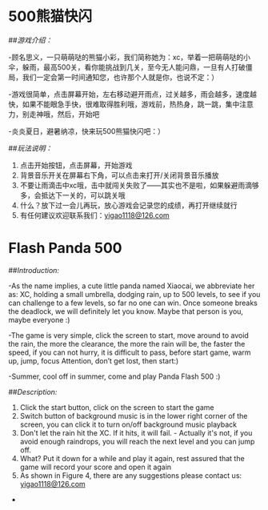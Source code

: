 # 500熊猫快闪

##*游戏介绍：*

-顾名思义，一只萌萌哒的熊猫小彩，我们简称她为：xc，举着一把萌萌哒的小伞，躲雨，最高500关，看你能挑战到几关，至今无人能问鼎，一旦有人打破僵局，我们一定会第一时间通知您，也许那个人就是你，也说不定：）

-游戏很简单，点击屏幕开始，左右移动避开雨点，过关越多，雨会越多，速度越快，如果不能眼急手快，很难取得胜利哦，游戏前，热热身，跳一跳，集中注意力，别走神哦，然后，开始吧

-炎炎夏日，避暑纳凉，快来玩500熊猫快闪吧：）

##*玩法说明：*
1. 点击开始按钮，点击屏幕，开始游戏
2. 背景音乐开关在屏幕右下角，可以点击来打开/关闭背景音乐播放
3. 不要让雨滴击中xc哦，击中就闯关失败了——其实也不是啦，如果躲避雨滴够多，会抵达下一关的，可以跳关哦
4. 什么？放下过一会儿再玩，放心游戏会记录您的成绩，再打开继续就行
5. 有任何建议欢迎联系我们：yigao1118@126.com

# Flash Panda 500

##*Introduction:*

-As the name implies, a cute little panda named Xiaocai, we abbreviate her as: XC, holding a small umbrella, dodging rain, up to 500 levels, to see if you can challenge to a few levels, so far no one can win. Once someone breaks the deadlock, we will definitely let you know. Maybe that person is you, maybe everyone :)

-The game is very simple, click the screen to start, move around to avoid the rain, the more the clearance, the more the rain will be, the faster the speed, if you can not hurry, it is difficult to pass, before start game, warm up, jump, focus Attention, don’t get lost, then start:)

-Summer, cool off in summer, come and play Panda Flash 500 :)

##*Description:*
1. Click the start button, click on the screen to start the game
2. Switch button of background music is in the lower right corner of the screen, you can click it to turn on/off background music playback
3. Don't let the rain hit the XC. If it hits, it will fail. - Actually it's not, if you avoid enough raindrops, you will reach the next level and you can jump off.
4. What? Put it down for a while and play it again, rest assured that the game will record your score and open it again
5. As shown in Figure 4, there are any suggestions please contact us: yigao1118@126.com
-
